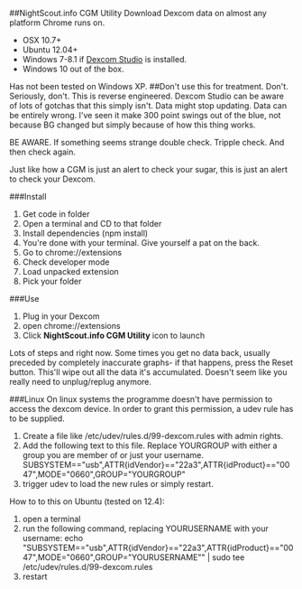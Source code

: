 ##NightScout.info CGM Utility
Download Dexcom data on almost any platform Chrome runs on.

* OSX 10.7+
* Ubuntu 12.04+
* Windows 7-8.1 if [Dexcom Studio](http://dexcom.com/dexcom-studio) is installed.
* Windows 10 out of the box.

Has not been tested on Windows XP.
##Don't use this for treatment. Don't. Seriously, don't. This is reverse engineered. Dexcom Studio can be aware of lots of gotchas that this simply isn't. Data might stop updating. Data can be entirely wrong. I've seen it make 300 point swings out of the blue, not because BG changed but simply because of how this thing works. 

BE AWARE. If something seems strange double check. Tripple check. And then check again.

Just like how a CGM is just an alert to check your sugar, this is just an alert to check your Dexcom. 

###Install
1. Get code in folder
2. Open a terminal and CD to that folder
3. Install dependencies (npm install)
4. You're done with your terminal. Give yourself a pat on the back.
5. Go to chrome://extensions
6. Check developer mode
7. Load unpacked extension
8. Pick your folder

###Use
1. Plug in your Dexcom
2. open chrome://extensions
3. Click **NightScout.info CGM Utility** icon to launch

Lots of steps and right now. Some times you get no data back, usually preceded by completely inaccurate graphs- if that happens, press the Reset button. This'll wipe out all the data it's accumulated. Doesn't seem like you really need to unplug/replug anymore.


###Linux
On linux systems the programme doesn't have permission to access the dexcom device. In order to grant this permission, a udev rule has to be supplied.

1. Create a file like /etc/udev/rules.d/99-dexcom.rules with admin rights.
2. Add the following text to this file. Replace YOURGROUP with either a group you are member of or just your username.
SUBSYSTEM=="usb",ATTR{idVendor}=="22a3",ATTR{idProduct}=="0047",MODE="0660",GROUP="YOURGROUP"
3. trigger udev to load the new rules or simply restart.

How to to this on Ubuntu (tested on 12.4):
1. open a terminal
2. run the following command, replacing YOURUSERNAME with your username:
echo "SUBSYSTEM==\"usb\",ATTR{idVendor}==\"22a3\",ATTR{idProduct}==\"0047\",MODE=\"0660\",GROUP=\"YOURUSERNAME\"" | sudo tee /etc/udev/rules.d/99-dexcom.rules
3. restart

